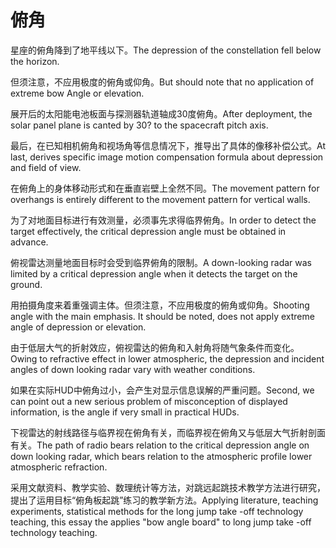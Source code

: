 # 俯角

<p><span class="chinese">星座的俯角降到了地平线以下。</span><span class="english">The depression of the constellation fell below the horizon.</span></p>

<p><span class="chinese">但须注意，不应用极度的俯角或仰角。</span><span class="english">But should note that no application of extreme bow Angle or elevation.</span></p>

<p><span class="chinese">展开后的太阳能电池板面与探测器轨道轴成30度俯角。</span><span class="english">After deployment, the solar panel plane is canted by 30? to the spacecraft pitch axis.</span></p>

<p><span class="chinese">最后，在已知相机俯角和视场角等信息情况下，推导出了具体的像移补偿公式。</span><span class="english">At last, derives specific image motion compensation formula about depression and field of view.</span></p>

<p><span class="chinese">在俯角上的身体移动形式和在垂直岩壁上全然不同。</span><span class="english">The movement pattern for overhangs is entirely different to the movement pattern for vertical walls.</span></p>

<p><span class="chinese">为了对地面目标进行有效测量，必须事先求得临界俯角。</span><span class="english">In order to detect the target effectively, the critical depression angle must be obtained in advance.</span></p>

<p><span class="chinese">俯视雷达测量地面目标时会受到临界俯角的限制。</span><span class="english">A down-looking radar was limited by a critical depression angle when it detects the target on the ground.</span></p>

<p><span class="chinese">用拍摄角度来着重强调主体。但须注意，不应用极度的俯角或仰角。</span><span class="english">Shooting angle with the main emphasis. It should be noted, does not apply extreme angle of depression or elevation.</span></p>

<p><span class="chinese">由于低层大气的折射效应，俯视雷达的俯角和入射角将随气象条件而变化。</span><span class="english">Owing to refractive effect in lower atmospheric, the depression and incident angles of down looking radar vary with weather conditions.</span></p>

<p><span class="chinese">如果在实际HUD中俯角过小，会产生对显示信息误解的严重问题。</span><span class="english">Second, we can point out a new serious problem of misconception of displayed information, is the angle if very small in practical HUDs.</span></p>

<p><span class="chinese">下视雷达的射线路径与临界视在俯角有关，而临界视在俯角又与低层大气折射剖面有关。</span><span class="english">The path of radio bears relation to the critical depression angle on down looking radar, which bears relation to the atmospheric profile lower atmospheric refraction.</span></p>

<p><span class="chinese">采用文献资料、教学实验、数理统计等方法，对跳远起跳技术教学方法进行研究，提出了运用目标“俯角板起跳”练习的教学新方法。</span><span class="english">Applying literature, teaching experiments, statistical methods for the long jump take -off technology teaching, this essay the applies "bow angle board" to long jump take -off technology teaching.</span></p>

